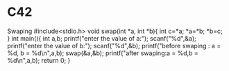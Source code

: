 # C42
Swaping 
#include<stdio.h>
void swap(int *a, int *b){
    int c=*a;
    *a=*b;
    *b=c;
    }
int main(){
    int a,b;
    printf("enter the value of a:");
    scanf("%d",&a);
    printf("enter the value of b:");
    scanf("%d",&b);
    printf("before swaping : a = %d, b = %d\n",a,b);
    swap(&a,&b);
    printf("after swaping:a = %d,b = %d\n",a,b);
    return 0;
     }

